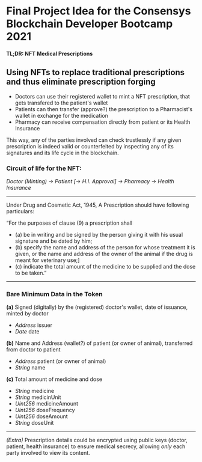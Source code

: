 # Final Project Idea for the Consensys Blockchain Developer Bootcamp 2021

#### TL;DR: NFT Medical Prescriptions

## Using NFTs to replace traditional prescriptions and thus eliminate prescription forging

- Doctors can use their registered wallet to mint a NFT prescription, that gets transfered to the patient's wallet
- Patients can then transfer (approve?) the prescription to a Pharmacist's wallet in exchange for the medication
- Pharmacy can receive compensation directly from patient or its Health Insurance

This way, any of the parties involved can check trustlessly if any given prescription is indeed valid or counterfeited by inspecting any of its signatures and its life cycle in the blockchain.

### Circuit of life for the NFT:

  *Doctor (Minting) -> Patient [-> H.I. Approval] -> Pharmacy -> Health Insurance*

---

Under Drug and Cosmetic Act, 1945, A Prescription should have following particulars:

“For the purposes of clause (9) a prescription shall

- (a) be in writing and be signed by the person giving it with his usual signature and be dated by him;
- (b) specify the name and address of the person for whose treatment it is given, or the name and address of the owner of the animal if the drug is meant for veterinary use;]
- (c) indicate the total amount of the medicine to be supplied and the dose to be taken.”

---

### Bare Minimum Data in the Token

**(a)** Signed (digitally) by the (registered) doctor's wallet, date of issuance, minted by doctor
- *Address* issuer
- *Date* date

**(b)** Name and Address (wallet?) of patient (or owner of animal), transferred from doctor to patient
- *Address* patient (or owner of animal)
- *String* name

**(c)** Total amount of medicine and dose
- *String* medicine
- *String* medicinUnit
- *Uint256* medicineAmount
- *Uint256* doseFrequency
- *Uint256* doseAmount
- *String* doseUnit

---

  *(Extra)* Prescription details could be encrypted using public keys (doctor, patient, health insurance) to ensure medical secrecy, allowing *only* each party involved to view its content.
